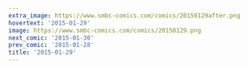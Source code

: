 ```yaml
---
extra_image: https://www.smbc-comics.com/comics/20150129after.png
hovertext: '2015-01-29'
image: https://www.smbc-comics.com/comics/20150129.png
next_comic: '2015-01-30'
prev_comic: '2015-01-28'
title: '2015-01-29'
---
```



